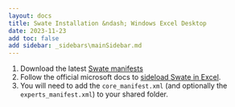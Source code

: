 ```yaml
---
layout: docs
title: Swate Installation &ndash; Windows Excel Desktop
date: 2023-11-23
add toc: false
add sidebar: _sidebars\mainSidebar.md
---
```


1. Download the latest [Swate manifests](https://github.com/nfdi4plants/Swate/blob/developer/.assets/swate-win.zip?raw=true)
2. Follow the official microsoft docs to [sideload Swate in Excel](https://learn.microsoft.com/de-de/office/dev/add-ins/testing/create-a-network-shared-folder-catalog-for-task-pane-and-content-add-ins).
3. You will need to add the `core_manifest.xml` (and optionally the `experts_manifest.xml`) to your shared folder.
